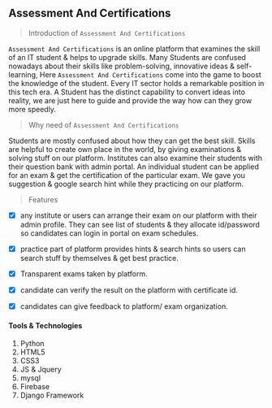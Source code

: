 

## Assessment And Certifications

> Introduction of ``Assessment And Certifications``

``Assessment And Certifications`` is an online platform that examines the skill of an IT student & helps to upgrade skills. Many Students are confused nowadays about their skills like problem-solving, innovative ideas & self-learning, Here ``Assessment And Certifications`` come into the game to boost the knowledge of the student. Every IT sector holds a remarkable position in this tech era. A Student has the distinct capability to convert ideas into reality, we are just here to guide and provide the way how can they grow more speedly. 


> Why need of ```Assessment And Certifications```

Students are mostly confused about how they can get the best skill. Skills are helpful to create own place in the world, by giving examinations & solving stuff on our platform. Institutes can also examine their students with their question bank with admin portal. An individual student can be applied for an exam & get the certification of the particular exam. We gave you suggestion & google search hint while they practicing on our platform.


> Features

- [x] any institute or users can arrange their exam on our platform with their admin profile. They can see list of students & they allocate id/password so candidates can login in portal on exam schedules.
- [x] practice part of platform provides hints & search hints so users can search stuff by themselves & get best practice.
- [x] Transparent exams taken by platform.
- [x] candidate can verify the result on the platform with certificate id.
- [x] candidates can give feedback to platform/ exam organization.



#### Tools & Technologies

1. Python
2. HTML5
3. CSS3
4. JS & Jquery
5. mysql
6. Firebase
7. Django Framework
